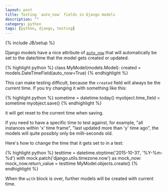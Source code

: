 ```yaml
---
layout: post
title: Testing `auto_now` fields in Django models
description: ""
category: python
tags: [python, django, testing]
---
```

{% include JB/setup %}

Django models have a nice attribute of [`auto_now`](https://docs.djangoproject.com/en/1.9/ref/models/fields/#datefield)
that will automatically be set to the date/time that the model gets created or updated.

{% highlight python %}
class MyModel(models.Model):
  created = models.DateTimeField(auto_now=True)
{% endhighlight %}

This can make testing difficult, because the `created` field will always be the current time.  If you try changing it with
something like this:

{% highlight python %}
sometime = datetime.today()
myobject.time_field = sometime
myobject.save()
{% endhighlight %}

it will get reset to the current time when saving.

If you need to have a specific time to test against, for example, "all instances within 'x' time frame",
"last updated more than 'y' time ago", the models will quite possibly only be milli-seconds old.

Here's how to change the time that it gets set to in a test:

{% highlight python %}
testtime = datetime.strptime('2015-10-31', '%Y-%m-%d')
with mock.patch('django.utils.timezone.now') as mock_now:
  mock_now.return_value = testtime
  MyModel.objects.create()
{% endhighlight %}

When the `with` block is over, further models will be created with current time.
